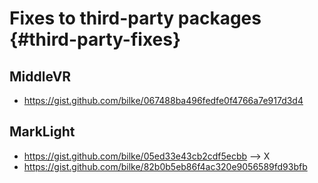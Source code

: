 # Fixes to third-party packages {#third-party-fixes}

## MiddleVR

- https://gist.github.com/bilke/067488ba496fedfe0f4766a7e917d3d4

## MarkLight

- https://gist.github.com/bilke/05ed33e43cb2cdf5ecbb --> X
- https://gist.github.com/bilke/82b0b5eb86f4ac320e9056589fd93bfb
